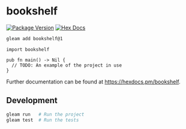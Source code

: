 # bookshelf

[![Package Version](https://img.shields.io/hexpm/v/bookshelf)](https://hex.pm/packages/bookshelf)
[![Hex Docs](https://img.shields.io/badge/hex-docs-ffaff3)](https://hexdocs.pm/bookshelf/)

```sh
gleam add bookshelf@1
```
```gleam
import bookshelf

pub fn main() -> Nil {
  // TODO: An example of the project in use
}
```

Further documentation can be found at <https://hexdocs.pm/bookshelf>.

## Development

```sh
gleam run   # Run the project
gleam test  # Run the tests
```
